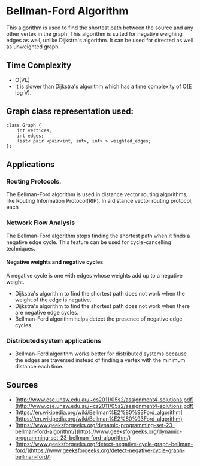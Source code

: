 # Bellman-Ford Algorithm

This algorithm is used to find the shortest path between the source and any other vertex in the graph. This algorithm is suited for negative weighing edges as well, unlike Dijkstra's algorithm. It can be used for directed as well as unweighted graph. 

## Time Complexity 

* O(VE)
* It is slower than Dijkstra's algorithm which has a time complexity of O(E log V).

## Graph class representation used: 

```
class Graph {
    int vertices;
    int edges;
    list< pair <pair<int, int>, int> > weighted_edges;
};
```

## Applications 

### Routing Protocols. 

The Bellman-Ford algorithm is used in distance vector routing algorithms, like Routing Information Protocol(RIP). In a distance vector routing protocol, each 

### Network Flow Analysis

The Bellman-Ford algorithm stops finding the shortest path when it finds a negative edge cycle. This feature can be used for cycle-cancelling techniques.

#### Negative weights and negative cycles

A negative cycle is one with edges whose weights add up to a negative weight.

* Dijkstra's algorithm to find the shortest path does not work when the weight of the edge is negative. 
* Dijkstra's algorithm to find the shortest path does not work when there are negative edge cycles. 
* Bellman-Ford algorithm helps detect the presence of negative edge cycles. 

### Distributed system applications 

* Bellman-Ford algorithm works better for distributed systems because the edges are traversed instead of finding a vertex with the minimum distance each time. 

## Sources 

* [http://www.cse.unsw.edu.au/~cs2011/05s2/assignment4-solutions.pdf](http://www.cse.unsw.edu.au/~cs2011/05s2/assignment4-solutions.pdf)
* [https://en.wikipedia.org/wiki/Bellman%E2%80%93Ford_algorithm](https://en.wikipedia.org/wiki/Bellman%E2%80%93Ford_algorithm)
* [https://www.geeksforgeeks.org/dynamic-programming-set-23-bellman-ford-algorithm/](https://www.geeksforgeeks.org/dynamic-programming-set-23-bellman-ford-algorithm/)
* [https://www.geeksforgeeks.org/detect-negative-cycle-graph-bellman-ford/](https://www.geeksforgeeks.org/detect-negative-cycle-graph-bellman-ford/)
